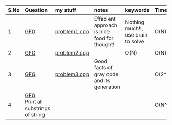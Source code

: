 |S.No | Question | my stuff | notes | keywords | Time | Space
|:---|:--|:--|:--|:--|:---|:---|
|1 | [GFG](https://www.geeksforgeeks.org/swap-characters-in-a-string/) | [problem1.cpp](problem1.cpp) | Effecient approach is nice food for thought! | Nothing much!!, use brain to solve | O(N) | O(N) |
| 2 | [GFG](https://www.geeksforgeeks.org/find-ith-index-character-in-a-binary-string-obtained-after-n-iterations-set-2/) | [problem2.cpp](problem2.cpp) | | O(N) | O(N) |
| 3 | [GFG](https://www.geeksforgeeks.org/generate-n-bit-gray-codes/) |  [problem3.cpp](problem3.cpp) | Good facts of gray code and its generation | | O(2^N) | O(N) |
| 4 | [GFG](https://www.geeksforgeeks.org/program-print-substrings-given-string/) <br/> Print all substrings of string | | | | O(N^2) | O(N) | 
